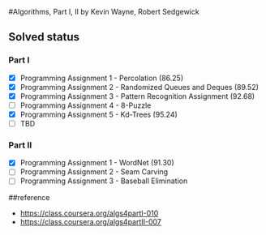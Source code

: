 #Algorithms, Part I, II
by Kevin Wayne, Robert Sedgewick

## Solved status
### Part I
- [x] Programming Assignment 1 - Percolation (86.25)
- [x] Programming Assignment 2 - Randomized Queues and Deques (89.52)
- [x] Programming Assignment 3 - Pattern Recognition Assignment (92.68)
- [ ] Programming Assignment 4 - 8-Puzzle
- [x] Programming Assignment 5 - Kd-Trees (95.24)
- [ ] TBD

### Part II
- [x] Programming Assignment 1 - WordNet (91.30)
- [ ] Programming Assignment 2 - Seam Carving
- [ ] Programming Assignment 3 - Baseball Elimination

##reference
- https://class.coursera.org/algs4partI-010
- https://class.coursera.org/algs4partII-007
